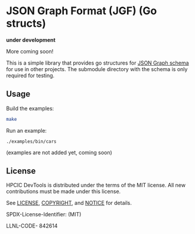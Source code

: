 # JSON Graph Format (JGF) (Go structs)

**under development**

More coming soon!

This is a simple library that provides go structures for [JSON Graph schema](https://github.com/jsongraph/json-graph-specification) for use in other projects. The submodule directory with the schema is only
required for testing.

## Usage

Build the examples:

```bash
make
```

Run an example:

```
./examples/bin/cars
```

(examples are not added yet, coming soon)

## License

HPCIC DevTools is distributed under the terms of the MIT license.
All new contributions must be made under this license.

See [LICENSE](https://github.com/converged-computing/cloud-select/blob/main/LICENSE),
[COPYRIGHT](https://github.com/converged-computing/cloud-select/blob/main/COPYRIGHT), and
[NOTICE](https://github.com/converged-computing/cloud-select/blob/main/NOTICE) for details.

SPDX-License-Identifier: (MIT)

LLNL-CODE- 842614
